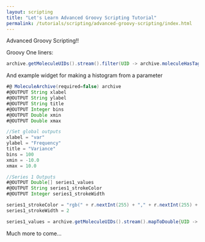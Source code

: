 ```yaml
---
layout: scripting
title: "Let's Learn Advanced Groovy Scripting Tutorial"
permalink: /tutorials/scripting/advanced-groovy-scripting/index.html
---
```

Advanced Groovy Scripting!!

Groovy One liners:
```groovy
archive.getMoleculeUIDs().stream().filter(UID -> archive.moleculeHasTag(UID, tag) ).maptoDouble{ UID -> molecule.getParameter("MSD")}.collect(toList())
```

And example widget for making a histogram from a parameter
```groovy
#@ MoleculeArchive(required=false) archive
#@OUTPUT String xlabel
#@OUTPUT String ylabel
#@OUTPUT String title
#@OUTPUT Integer bins
#@OUTPUT Double xmin
#@OUTPUT Double xmax

//Set global outputs
xlabel = "var"
ylabel = "Frequency"
title = "Variance"
bins = 100
xmin = -10.0
xmax = 10.0

//Series 1 Outputs
#@OUTPUT Double[] series1_values
#@OUTPUT String series1_strokeColor
#@OUTPUT Integer series1_strokeWidth

series1_strokeColor = "rgb(" + r.nextInt(255) + "," + r.nextInt(255) + "," + r.nextInt(255) + ")";
series1_strokeWidth = 2

series1_values = archive.getMoleculeUIDs().stream().mapToDouble{UID -> archive.get(UID).getParameter("var")}.toArray()
```

Much more to come...
